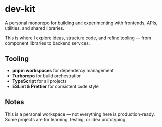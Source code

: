 # dev-kit

A personal monorepo for building and experimenting with frontends, APIs, utilities, and shared libraries.

This is where I explore ideas, structure code, and refine tooling — from component libraries to backend services.

## Tooling

- **pnpm workspaces** for dependency management
- **Turborepo** for build orchestration
- **TypeScript** for all projects
- **ESLint & Prettier** for consistent code style

## Notes

This is a personal workspace — not everything here is production-ready.  
Some projects are for learning, testing, or idea prototyping.
